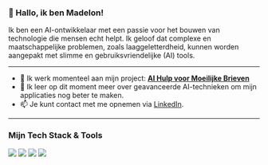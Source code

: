 ### 👋 Hallo, ik ben Madelon!

Ik ben een AI-ontwikkelaar met een passie voor het bouwen van technologie die mensen echt helpt. Ik geloof dat complexe en maatschappelijke problemen, zoals laaggeletterdheid, kunnen worden aangepakt met slimme en gebruiksvriendelijke (AI) tools.

---

- 🔭 Ik werk momenteel aan mijn project: **[AI Hulp voor Moeilijke Brieven](https://ai-brievenhulp.streamlit.app/)**
- 🌱 Ik leer op dit moment meer over geavanceerde AI-technieken om mijn applicaties nog beter te maken.
- 📫 Je kunt contact met me opnemen via [LinkedIn](https://www.linkedin.com/in/madelon-wessels/).

---

### Mijn Tech Stack & Tools

<p>
  <a href="https://www.python.org" target="_blank"><img src="https://img.shields.io/badge/Python-3776AB?style=for-the-badge&logo=python&logoColor=white" /></a>
  <a href="https://streamlit.io" target="_blank"><img src="https://img.shields.io/badge/Streamlit-FF4B4B?style=for-the-badge&logo=Streamlit&logoColor=white" /></a>
  <a href="https://www.langchain.com/" target="_blank"><img src="https://img.shields.io/badge/LangChain-FFFFFF?style=for-the-badge&logo=langchain&logoColor=black" /></a>
  <a href="https://git-scm.com/" target="_blank"><img src="https://img.shields.io/badge/GIT-E44C30?style=for-the-badge&logo=git&logoColor=white" /></a>
</p>
